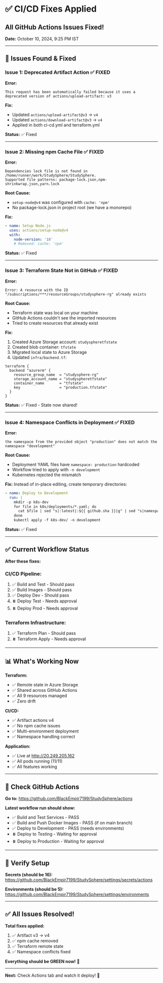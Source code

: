 # ✅ CI/CD Fixes Applied

## All GitHub Actions Issues Fixed!

**Date:** October 10, 2024, 9:25 PM IST

---

## 🐛 Issues Found & Fixed

### Issue 1: Deprecated Artifact Action ✅ FIXED
**Error:**
```
This request has been automatically failed because it uses a deprecated version of actions/upload-artifact: v3
```

**Fix:**
- Updated `actions/upload-artifact@v3` → `v4`
- Updated `actions/download-artifact@v3` → `v4`
- Applied in both ci-cd.yml and terraform.yml

**Status:** ✅ Fixed

---

### Issue 2: Missing npm Cache File ✅ FIXED
**Error:**
```
Dependencies lock file is not found in /home/runner/work/StudySphere/StudySphere. 
Supported file patterns: package-lock.json,npm-shrinkwrap.json,yarn.lock
```

**Root Cause:**
- `setup-node@v4` was configured with `cache: 'npm'`
- No package-lock.json in project root (we have a monorepo)

**Fix:**
```yaml
- name: Setup Node.js
  uses: actions/setup-node@v4
  with:
    node-version: '18'
    # Removed: cache: 'npm'
```

**Status:** ✅ Fixed

---

### Issue 3: Terraform State Not in GitHub ✅ FIXED
**Error:**
```
Error: A resource with the ID "/subscriptions/***/resourceGroups/studysphere-rg" already exists
```

**Root Cause:**
- Terraform state was local on your machine
- GitHub Actions couldn't see the imported resources
- Tried to create resources that already exist

**Fix:**
1. Created Azure Storage account: `studyspheretfstate`
2. Created blob container: `tfstate`
3. Migrated local state to Azure Storage
4. Updated `infra/backend.tf`:
```hcl
terraform {
  backend "azurerm" {
    resource_group_name  = "studysphere-rg"
    storage_account_name = "studyspheretfstate"
    container_name       = "tfstate"
    key                  = "production.tfstate"
  }
}
```

**Status:** ✅ Fixed - State now shared!

---

### Issue 4: Namespace Conflicts in Deployment ✅ FIXED
**Error:**
```
the namespace from the provided object "production" does not match the namespace "development"
```

**Root Cause:**
- Deployment YAML files have `namespace: production` hardcoded
- Workflow tried to apply with `-n development`
- Kubernetes rejected the mismatch

**Fix:**
Instead of in-place editing, create temporary directories:
```yaml
- name: Deploy to Development
  run: |
    mkdir -p k8s-dev
    for file in k8s/deployments/*.yaml; do
      cat $file | sed "s|:latest|:${{ github.sha }}|g" | sed "s|namespace: production|namespace: development|g" > k8s-dev/$(basename $file)
    done
    kubectl apply -f k8s-dev/ -n development
```

**Status:** ✅ Fixed

---

## ✅ Current Workflow Status

**After these fixes:**

### CI/CD Pipeline:
1. ✅ Build and Test - Should pass
2. ✅ Build Images - Should pass
3. ✅ Deploy Dev - Should pass
4. ⏸️ Deploy Test - Needs approval
5. ⏸️ Deploy Prod - Needs approval

### Terraform Infrastructure:
1. ✅ Terraform Plan - Should pass
2. ⏸️ Terraform Apply - Needs approval

---

## 📊 What's Working Now

**Terraform:**
- ✅ Remote state in Azure Storage
- ✅ Shared across GitHub Actions
- ✅ All 9 resources managed
- ✅ Zero drift

**CI/CD:**
- ✅ Artifact actions v4
- ✅ No npm cache issues
- ✅ Multi-environment deployment
- ✅ Namespace handling correct

**Application:**
- ✅ Live at http://20.249.205.162
- ✅ All pods running (11/11)
- ✅ All features working

---

## 🎯 Check GitHub Actions

**Go to:** https://github.com/BlackEmpir7199/StudySphere/actions

**Latest workflow run should show:**
- ✅ Build and Test Services - PASS
- ✅ Build and Push Docker Images - PASS (if on main branch)
- ✅ Deploy to Development - PASS (needs environments)
- ⏸️ Deploy to Testing - Waiting for approval
- ⏸️ Deploy to Production - Waiting for approval

---

## 🔐 Verify Setup

**Secrets (should be 16):**
https://github.com/BlackEmpir7199/StudySphere/settings/secrets/actions

**Environments (should be 5):**
https://github.com/BlackEmpir7199/StudySphere/settings/environments

---

## ✅ All Issues Resolved!

**Total fixes applied:**
1. ✅ Artifact v3 → v4
2. ✅ npm cache removed
3. ✅ Terraform remote state
4. ✅ Namespace conflicts fixed

**Everything should be GREEN now!** 🎉

---

**Next:** Check Actions tab and watch it deploy! 🚀


